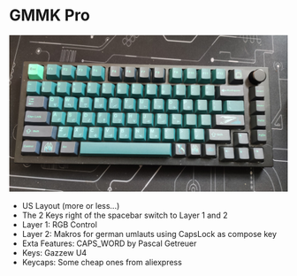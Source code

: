 # GMMK Pro

![GMMK Pro](GMMKPro.jpg)

 - US Layout (more or less...)
 - The 2 Keys right of the spacebar switch to Layer 1 and 2
 - Layer 1: RGB Control
 - Layer 2: Makros for german umlauts using CapsLock as compose key
 - Exta Features: CAPS_WORD by Pascal Getreuer
 - Keys: Gazzew U4
 - Keycaps: Some cheap ones from aliexpress
